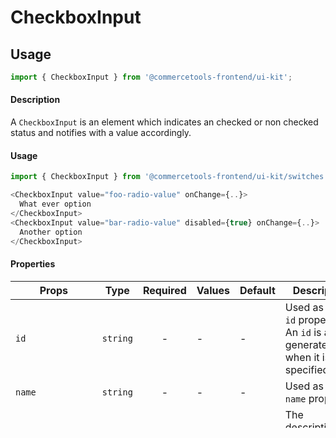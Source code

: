 # CheckboxInput

## Usage

```js
import { CheckboxInput } from '@commercetools-frontend/ui-kit';
```

#### Description

A `CheckboxInput` is an element which indicates an checked or non checked status and
notifies with a value accordingly.

#### Usage

```js
import { CheckboxInput } from '@commercetools-frontend/ui-kit/switches';

<CheckboxInput value="foo-radio-value" onChange={..}>
  What ever option
</CheckboxInput>
<CheckboxInput value="bar-radio-value" disabled={true} onChange={..}>
  Another option
</CheckboxInput>
```

#### Properties

| Props             | Type     | Required | Values | Default | Description                                                                                                                                                                                                                                                                                                       |
| ----------------- | -------- | :------: | ------ | ------- | ----------------------------------------------------------------------------------------------------------------------------------------------------------------------------------------------------------------------------------------------------------------------------------------------------------------- |
| `id`              | `string` |    -     | -      | -       | Used as HTML `id` property. An `id` is auto-generated when it is not specified.                                                                                                                                                                                                                                   |
| `name`            | `string` |    -     | -      | -       | Used as HTML `name` property.                                                                                                                                                                                                                                                                                     |
| `children`        | `node`   |    -     | -      | -       | The descriptive text of the CheckboxInput                                                                                                                                                                                                                                                                         |
| `checked`         | `bool`   |    -     | -      | `false` | The checked property sets the checked state of a checkbox.                                                                                                                                                                                                                                                        |
| `disabled`        | `bool`   |    -     | -      | `false` | Disables the CheckboxInput                                                                                                                                                                                                                                                                                        |
| `isHovered`       | `bool`   |    -     | -      | `false` | Forces CheckboxInput to be rendered in a hovered state. That's needed for the cases when hovered appearance should be triggered by the parent component and not the CheckboxInput itself. CheckboxInput is capable of handling it's own hovering without the need to pass this prop.                              |
| `isIndeterminate` | `bool`   |    -     | -      | `false` | If `true`, this state is shown as a dash in the checkbox, and indicates that its state is neither checked nor unchecked. This is most often used when the checkbox is tied to a collection of items in mixed states (E.g nested checkboxes). This takes precedence visually in case `checked` is marked as `true` |
| `hasError`        | `bool`   |    -     | -      | `false` | Indicates that the checkbox has an error                                                                                                                                                                                                                                                                          |
| `onChange`        | `func`   |    ✅    | -      | -       | Will be triggered whenever a `CheckboxInput` is clicked. Called with `event`                                                                                                                                                                                                                                      |
